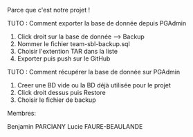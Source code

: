 Parce que c'est notre projet !

TUTO : Comment exporter la base de donnée depuis PGAdmin
1. Click droit sur la base de donnée --> Backup
2. Nommer le fichier team-sbl-backup.sql
3. Choisir l'extention TAR dans la liste
4. Exporter puis push sur le GitHub

TUTO : Comment récupérer la base de donnée sur PGAdmin
1. Creer une BD vide ou la BD déjà utilisée pour le projet
2. Click droit dessus puis Restore
3. Choisir le fichier de backup

Membres:

Benjamin PARCIANY
Lucie FAURE-BEAULANDE
